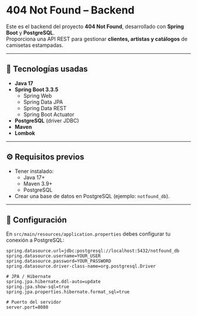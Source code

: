 # 404 Not Found – Backend

Este es el backend del proyecto **404 Not Found**, desarrollado con **Spring Boot** y **PostgreSQL**.  
Proporciona una API REST para gestionar **clientes, artistas y catálogos** de camisetas estampadas.

---

## 🚀 Tecnologías usadas
- **Java 17**
- **Spring Boot 3.3.5**
  - Spring Web
  - Spring Data JPA
  - Spring Data REST
  - Spring Boot Actuator
- **PostgreSQL** (driver JDBC)
- **Maven**
- **Lombok**

---

## ⚙️ Requisitos previos
- Tener instalado:
  - Java 17+
  - Maven 3.9+
  - PostgreSQL
- Crear una base de datos en PostgreSQL (ejemplo: `notfound_db`).

---

## 🔧 Configuración

En `src/main/resources/application.properties` debes configurar tu conexión a PostgreSQL:  

```properties
spring.datasource.url=jdbc:postgresql://localhost:5432/notfound_db
spring.datasource.username=YOUR_USER
spring.datasource.password=YOUR_PASSWORD
spring.datasource.driver-class-name=org.postgresql.Driver

# JPA / Hibernate
spring.jpa.hibernate.ddl-auto=update
spring.jpa.show-sql=true
spring.jpa.properties.hibernate.format_sql=true

# Puerto del servidor
server.port=8080
